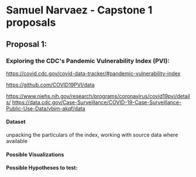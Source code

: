 # Samuel Narvaez - Capstone 1 proposals

## Proposal 1: 
### Exploring the CDC's Pandemic Vulnerability Index (PVI):
  https://covid.cdc.gov/covid-data-tracker/#pandemic-vulnerability-index

  https://github.com/COVID19PVI/data

  https://www.niehs.nih.gov/research/programs/coronavirus/covid19pvi/details/
  https://data.cdc.gov/Case-Surveillance/COVID-19-Case-Surveillance-Public-Use-Data/vbim-akqf/data

#### Dataset
  unpacking the particulars of the index, working with source data where available 
#### Possible Visualizations

#### Possible Hypotheses to test: 
